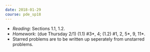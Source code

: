 ```yaml
---
date: 2018-01-29
course: pde_sp18
---
```


- *Reading*: Sections 1.1, 1.2.
- *Homework*: (due Thursday 2/1) (1.1) #3\*, 4; (1.2) #1, 2, 5\*, 9, 11\*.
- Starred problems are to be written up seperately from unstarred problems.

